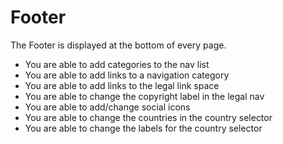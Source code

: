 # Footer

The Footer is displayed at the bottom of every page. 

- You are able to add categories to the nav list
- You are able to add links to a navigation category
- You are able to add links to the legal link space
- You are able to change the copyright label in the legal nav
- You are able to add/change social icons
- You are able to change the countries in the country selector
- You are able to change the labels for the country selector